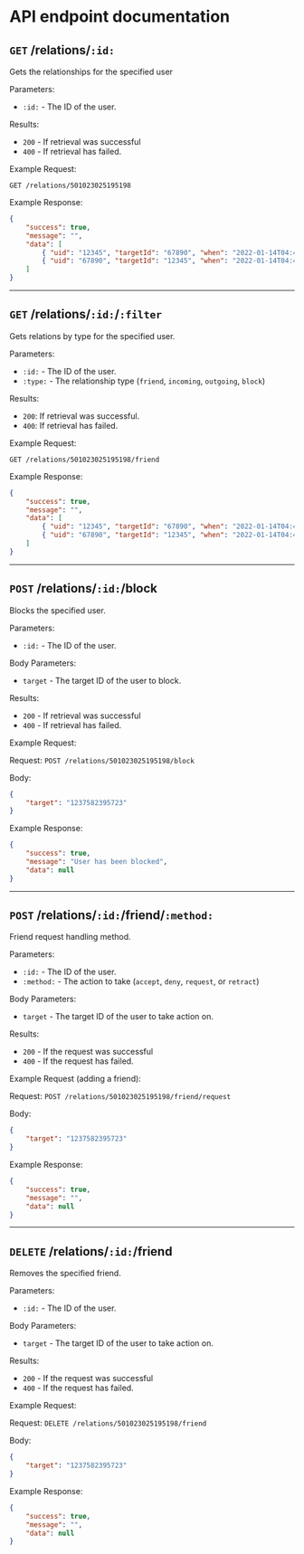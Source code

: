 # API endpoint documentation

## `GET` /relations/`:id:`
Gets the relationships for the specified user

Parameters:
 - `:id:` - The ID of the user.

Results:
- `200` - If retrieval was successful
- `400` - If retrieval has failed.

Example Request:

`GET /relations/501023025195198`

Example Response:
```json
{
    "success": true,
    "message": "",
    "data": [
        { "uid": "12345", "targetId": "67890", "when": "2022-01-14T04:46:57.991Z", "type": 3 },
        { "uid": "67890", "targetId": "12345", "when": "2022-01-14T04:46:57.991Z", "type": 4 }
    ]
}
```

----

## `GET` /relations/`:id:`/`:filter`
Gets relations by type for the specified user.

Parameters:
 - `:id:` - The ID of the user.
 - `:type:` - The relationship type (`friend`, `incoming`, `outgoing`, `block`)

Results:
 - `200`: If retrieval was successful.
 - `400`: If retrieval has failed.

Example Request:

`GET /relations/501023025195198/friend`

Example Response:
```json
{
    "success": true,
    "message": "",
    "data": [
        { "uid": "12345", "targetId": "67890", "when": "2022-01-14T04:46:57.991Z", "type": 1 },
        { "uid": "67890", "targetId": "12345", "when": "2022-01-14T04:46:57.991Z", "type": 1 }
    ]
}
```

----

## `POST` /relations/`:id:`/block
Blocks the specified user.

Parameters:
 - `:id:` - The ID of the user.

Body Parameters:
 - `target` - The target ID of the user to block.

Results:
- `200` - If retrieval was successful
- `400` - If retrieval has failed.

Example Request:

Request: `POST /relations/501023025195198/block`

Body:
```json
{
    "target": "1237582395723"
}
```

Example Response:
```json
{
    "success": true,
    "message": "User has been blocked",
    "data": null
}
```

-----

## `POST` /relations/`:id:`/friend/`:method:`
Friend request handling method.

Parameters:
 - `:id:` - The ID of the user.
 - `:method:` - The action to take (`accept`, `deny`, `request`, or `retract`)

Body Parameters:
 - `target` - The target ID of the user to take action on.

Results:
- `200` - If the request was successful
- `400` - If the request has failed.

Example Request (adding a friend):

Request: `POST /relations/501023025195198/friend/request`

Body:
```json
{
    "target": "1237582395723"
}
```

Example Response:
```json
{
    "success": true,
    "message": "",
    "data": null
}
```

-----

## `DELETE` /relations/`:id:`/friend
Removes the specified friend.

Parameters:
 - `:id:` - The ID of the user.

Body Parameters:
 - `target` - The target ID of the user to take action on.

Results:
 - `200` - If the request was successful
 - `400` - If the request has failed.

Example Request:

Request: `DELETE /relations/501023025195198/friend`

Body:
```json
{
    "target": "1237582395723"
}
```

Example Response:
```json
{
    "success": true,
    "message": "",
    "data": null
}